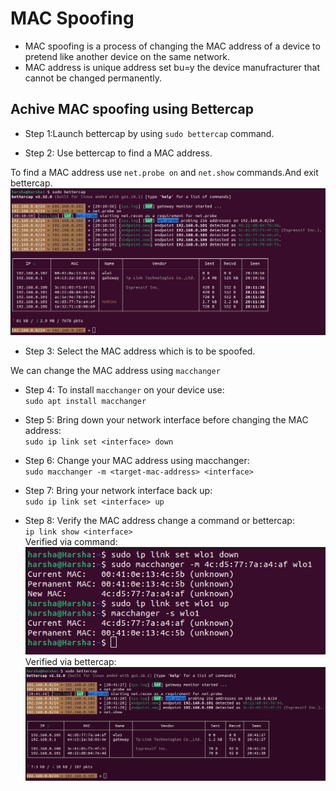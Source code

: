 # MAC Spoofing

+ MAC spoofing is a process of changing the MAC address of a device to pretend like another device on the same network.  
+ MAC address is unique address set bu=y the device manufracturer that cannot be changed permanently.  

## Achive MAC spoofing using Bettercap

+ Step 1:Launch bettercap by using `sudo bettercap` command.  

+ Step 2: Use bettercap to find a MAC address.  

To find a MAC address use `net.probe on` and `net.show` commands.And exit bettercap.
![MAC1](images/MAC1.png)  

+ Step 3: Select the MAC address which is to be spoofed.  

We can change the MAC address using `macchanger`

+ Step 4: To install `macchanger` on your device use:  
`sudo apt install macchanger`  

+ Step 5: Bring down your network interface before changing the MAC address:  
`sudo ip link set <interface> down`

+ Step 6: Change your MAC address using macchanger:  
`sudo macchanger -m <target-mac-address> <interface>`

+ Step 7: Bring your network interface back up:  
`sudo ip link set <interface> up`

+ Step 8: Verify the MAC address change a command or bettercap:  
`ip link show <interface>`  
Verified via command:  
![MAC2](images/MAC2.png)
Verified via bettercap:  
![MAC3](images/MAC3.png)